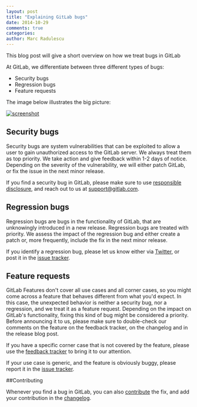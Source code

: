 ```yaml
---
layout: post
title: "Explaining GitLab bugs"
date: 2014-10-29
comments: true
categories: 
author: Marc Radulescu
---
```


This blog post will give a short overview on how we treat bugs in GitLab

At GitLab, we differentiate between three different types of bugs:

 - Security bugs
 - Regression bugs
 - Feature requests

The image below illustrates the big picture:

[![screenshot](/images/gitlab_bugs/bugs_alt.png)](/images/gitlab_bugs/bugs_alt.png)

## Security bugs

Security bugs are system vulnerabilities that can be exploited to allow a user to gain unauthorized access to the GitLab server.
We always treat them as top priority.
We take action and give feedback within 1-2 days of notice.
Depending on the severity of the vulnerability, we will either patch GitLab, or fix the issue in the next minor release.

If you find a security bug in GitLab, please make sure to use [responsible disclosure](https://about.gitlab.com/disclosure/), and reach out to us at support@gitlab.com.

## Regression bugs

Regression bugs are bugs in the functionality of GitLab, that are unknowingly introduced in a new release.
Regression bugs are treated with priority.
We assess the impact of the regression bug and either create a patch or, more frequently, include the fix in the next minor release.

If you identify a regression bug, please let us know either via [Twitter](https://twitter.com/gitlabhq), or post it in the [issue tracker](https://gitlab.com/gitlab-org/gitlab-ce/issues).

## Feature requests

GitLab Features don't cover all use cases and all corner cases, so you might come across a feature that behaves different from what you'd expect.
In this case, the unexpected behavior is neither a security bug, nor a regression, and we treat it as a feature request.
Depending on the impact on GitLab's functionality, fixing this kind of bug might be considered a priority.
Before announcing it to us, please make sure to double-check our comments on the feature on the feedback tracker, on the changelog and in the release blog post.

If you have a specific corner case that is not covered by the feature, please use the [feedback tracker](http://feedback.gitlab.com/forums/176466-general) to bring it to our attention.

If your use case is generic, and the feature is obviously buggy, please report it in the [issue tracker](https://gitlab.com/gitlab-org/gitlab-ce/issues).

##Contributing

Whenever you find a bug in GitLab, you can also [contribute](https://gitlab.com/gitlab-org/gitlab-ce/blob/master/CONTRIBUTING.md) the fix, and add your contribution in the [changelog](https://gitlab.com/gitlab-org/gitlab-ce/blob/master/CHANGELOG).

